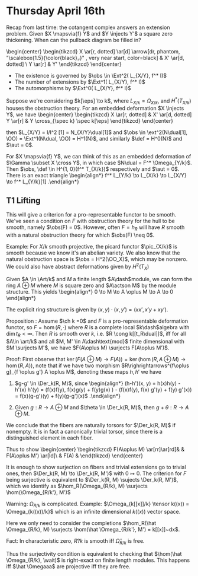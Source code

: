 # Thursday April 16th

Recap from last time: the cotangent complex answers an extension problem.
Given $X \mapsvia{f} Y$ and $Y \injects Y'$ a square zero thickening.
When can the pullback diagram be filled in?

\begin{center}
\begin{tikzcd}
X  \ar[r, dotted] \ar[d] \arrow[dr, phantom, "\scalebox{1.5}{\color{black}$\lrcorner$}" , very near start, color=black]
& X' \ar[d, dotted] \\
Y \ar[r] 
& Y'
\end{tikzcd}
\end{center}

- The existence is governed by $\obs \in \Ext^2( L_{X/Y}, f^* I)$
- The number of extensions by $\Ext^1( L_{X/Y}, f^* I)$
- The automorphisms by $\Ext^0( L_{X/Y}, f^* I)$

Suppose we're considering $k[\eps] \to k$, where $L_{X/k} = \Omega_{X/k}$, and $H^*(T_{X/k})$ houses the obstruction theory.
For an embedded deformation $X \injects Y$, we have
\begin{center}
\begin{tikzcd}
X  \ar[r, dotted]
& X' \ar[d, dotted] \
Y \ar[r] 
& Y \cross_{\spec k} \spec k[\eps]
\end{tikzcd}
\end{center}

then $L_{X/Y} = I/I^2 [1] = N_{X/Y}\dual[1]$ and $\obs \in \ext^2(N\dual[1], \OO) = \Ext^1(N\dual, \OO) = H^1(N)$, and similarly $\def = H^0(N)$ and $\aut = 0$.

For $X \mapsvia{f} Y$, we can think of this as an embedded deformation of $\Gamma \subset X \cross Y$, in which case $N\dual = F^* \Omega_{Y/k}$.
Then $\obs, \def \in H^{1, 0}(f^* T_{X/k})$ respectively and $\aut = 0$.
There is an exact triangle
\begin{align*}
f^* L_{Y/k} \to L_{X/k} \to L_{X/Y} \to f^* L_{Y/k}[1]
.\end{align*}


## T1 Lifting

This will give a criterion for a pro-representable functor to be smooth.
We've seen a condition on $F$ with obstruction theory for the hull to be smooth, namely $\obs(F) = 0$.
However, often $F = h_R$ will have $R$ smooth with a natural obstruction theory for which $\obs(F) \neq 0$.

Example:
For $X/k$ smooth projective, the picard functor $\pic_{X/k}$ is smooth because we know it's an abelian variety.
We also know that the natural obstruction space is $\obs = H^2(\OO_X)$, which may be nonzero.
We could also have abstract deformations given by $H^2(T_X)$

Given $A \in \Art/k$ and $M$ a finite length $A\dash$module, we can form the ring $A \oplus M$ where $M$ is square zero and $A\actson M$ by the module structure.
This yields
\begin{align*}
0 \to M \to A \oplus M \to A \to 0
\end{align*}

The explicit ring structure is given by $(x, y) \cdot (x, y') = (xx', x'y + xy')$.

Proposition
:   Assume $\ch k =0$ and $F$ is a pro-representable deformation functor, so $F = \hom(R, \cdot)$ where $R$ is a complete local $k\dash$algebra with $\dim t_R < \infty$.
    Then $R$ is smooth over $k$, i.e. $R \cong k[[t_R\dual]]$, iff for all $A\in \art/k$ and all $M, M' \in A\dash\text{mod}$ finite dimensional with $M \surjects M'$, we have $F(A\oplus M) \surjects F(A\oplus M')$.

Proof:
First observe that $\ker(F(A\oplus M) \to F(A)) = \ker(\hom(R, A\oplus M) \to \hom(R, A))$, note that if we have two morphism $R\righrightarrows^{f\oplus g}_{f \oplus g'} A \oplus M$, denoting these maps $h, h'$ we have

1. $g-g' \in \Der_k(R, M)$, since 
  \begin{align*}
  (h-h')(x, y) = h(x)h(y) - h'(x) h'(y) = (f(x)f(y), f(x)g(y) + f(y)g(x) )  - (f(x)f(y), f(x) g'(y) + f(y) g'(x)) = f(x)(g-g')(y) + f(y)(g-g')(x)$
  .\end{align*}

2. Given $g: R\to A\oplus M$ and $\theta \in \Der_k(R, M)$, then $g + \theta: R \to A\oplus M$.

We conclude that the fibers are naturally torsors for $\Der_k(R, M)$ if nonempty.
It is in fact a canonically trivial torsor, since there is a distinguished element in each fiber.

Thus to show
\begin{center}
\begin{tikzcd}
F(A\oplus M) \ar[rr]\ar[rd]& & F(A\oplus M') \ar[ld]\\
& F(A) &
\end{tikzcd}
\end{center}

It is enough to show surjection on fibers and trivial extensions go to trivial ones, then $\Der_k(R, M) \to \Der_k(R, M')$ with $0\mapsto 0$.
The criterion for $F$ being surjective is equivalent to $\Der_k(R, M) \sujects \Der_k(R, M')$, which we identify as $\hom_R(\Omega_{R/k}, M) \surjects \hom(\Omega_{R/k'}, M')$

Warning: $\Omega_{R/k}$ is complicated.
Example: $\Omega_{k[[x]]/k} \tensor k((x)) = \Omega_{k((x))/k}$ which is an infinite dimensional $k((x))$ vector space.

Here we only need to consider the completions $\hom_R(\hat \Omega_{R/k}, M) \surjects \hom(\hat \Omega_{R/k'}, M') = k[[x]]~dx$.

Fact: In characteristic zero, $R?k$ is smooth iff $\hat \Omega_{R/k}$ is free.

Thus the surjectivity condition is equivalent to checking that $\hom(\hat \Omega_{R/k}, \wait)$ is right-exact on finite length modules.
This happens iff $\hat \Omegaaa$ are projective iff they are free.
